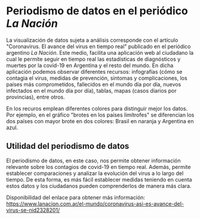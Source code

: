 # Periodismo de datos en el periódico   *La Nación*
La visualización de datos sujeta a análisis corresponde con  el artículo "Coronavirus. El avance del virus en tiempo real" publicado en el periódico argentino *La Nación*. Este medio, facilita una aplicación web al ciudadano la cual le permite seguir en tiempo real las estadísticas de diagnósticos y muertes por la covid-19 en Argentina y el resto del mundo. En dicha aplicación podemos observar diferentes recursos: infografías (cómo se contagia el virus, medidas de prevención, síntomas y complicaciones, los países más comprometidos, fallecidos en el mundo día por día, nuevos infectados en el mundo día por día), tablas, mapas (casos diarios por provincias), entre otros.

En los recuros emplean diferentes colores para distinguir mejor los datos. Por ejemplo, en el gráfico "brotes en los países limítrofes" se diferencian los dos países con mayor brote en dos colores: Brasil en naranja y Argentina en azul.

## Utilidad del periodismo de datos
El periodismo de datos, en este caso, nos permite obtener información relevante sobre los contagios de covid-19 en tiempo real. Además, permite establecer comparaciones y analizar la evolución del virus a lo largo del tiempo. De esta forma, es más fácil establecer medidas teniendo en cuenta estos datos y los ciudadanos pueden comprenderlos de manera más clara. 

Disponibilidad del enlace para obtener más información: https://www.lanacion.com.ar/el-mundo/coronavirus-asi-es-avance-del-virus-se-nid2328201/
